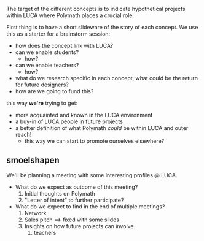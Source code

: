 The target of the different concepts is to indicate hypothetical projects within LUCA where Polymath places a crucial role.

First thing is to have a short slideware of the story of each concept. We use this as a starter for a brainstorm session:
- how does the concept link with LUCA?
- can we enable students?
	- how?
- can we enable teachers?
	- how?
- what do we research specific in each concept, what could be the return for future designers?
- how are we going to fund this?

this way **we're** trying to get:
- more acquainted and known in the LUCA environment
- a buy-in of LUCA people in future projects
- a better definition of what Polymath *could* be within LUCA and outer reach!
	- this way we can start to promote ourselves elsewhere?


## smoelshapen

We'll be planning a meeting with some interesting profiles @ LUCA.

* What do we expect as outcome of this meeting? 
	1. Initial thoughts on Polymath
	2. "Letter of intent" to further participate?
* What do we expect to find in the end of multiple meetings?
	1. Network
	2. Sales pitch ==> fixed with some slides
	3. Insights on how future projects can involve 
		1. teachers 